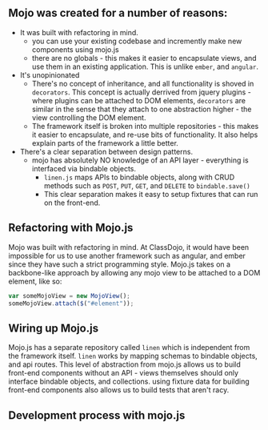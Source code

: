 ## Mojo was created for a number of reasons:

- It was built with refactoring in mind.
  - you can use your existing codebase and incremently make new components using mojo.js
  - there are no globals - this makes it easier to encapsulate views, and use them in an existing application. This is unlike `ember`, and `angular`.
- It's unopinionated
  - There's no concept of inheritance, and all functionality is shoved in `decorators`. This concept is actually derrived from jquery plugins - where plugins can be attached to DOM elements, `decorators` are similar in the sense that they attach to one abstraction higher - the view controlling the DOM element.
  - The framework itself is broken into multiple repositories - this makes it easier to encapsulate, and re-use bits of functionality. It also helps explain parts of the framework a little better.
- There's a clear separation between design patterns.
  - mojo has absolutely NO knowledge of an API layer - everything is interfaced via bindable objects.
    - `linen.js` maps APIs to bindable objects, along with CRUD methods such as `POST`, `PUT`, `GET`, and `DELETE` to `bindable.save()`
    - This clear separation makes it easy to setup fixtures that can run on the front-end.

## Refactoring with Mojo.js

Mojo was built with refactoring in mind. At ClassDojo, it would have been impossible for us to use another framework such as angular, and ember since they have such a strict programming style. Mojo.js takes on a backbone-like approach by allowing any mojo view to be attached to a DOM element, like so:

```javascript
var someMojoView = new MojoView();
someMojoView.attach($("#element"));
```


## Wiring up Mojo.js

Mojo.js has a separate repository called `linen` which is independent from the framework itself. `linen` works by mapping schemas to bindable objects, and api routes. This level of abstraction from mojo.js allows us to build front-end components without an API - views themselves should only interface bindable objects, and collections. using fixture data for building front-end components also allows us to build tests that aren't racy. 

## Development process with mojo.js




